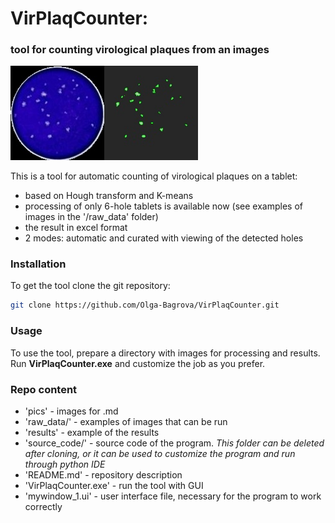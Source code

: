 # VirPlaqCounter: <h3> tool for counting virological plaques from an images </h3> 

<a href=""><img src="pics/intro_img.png" width="300" ></a>


This is a tool for automatic counting of virological plaques on a tablet:

* based on Hough transform and K-means
* processing of only 6-hole tablets is available now (see examples of images in the '/raw_data' folder)
* the result in excel format
* 2 modes: automatic and curated with viewing of the detected holes


### Installation

To get the tool clone the git repository:

```bash
git clone https://github.com/Olga-Bagrova/VirPlaqCounter.git
```


### Usage

To use the tool, prepare a directory with images for processing and results. Run **VirPlaqCounter.exe** and customize the job as you prefer.


### Repo content

* 'pics' - images for .md
* 'raw_data/' - examples of images that can be run 
* 'results' - example of the results
* 'source_code/' - source code of the program. *This folder can be deleted after cloning, or it can be used to customize the program and run through python IDE*
* 'README.md' - repository description
* 'VirPlaqCounter.exe' - run the tool with GUI
* 'mywindow_1.ui' - user interface file, necessary for the program to work correctly
